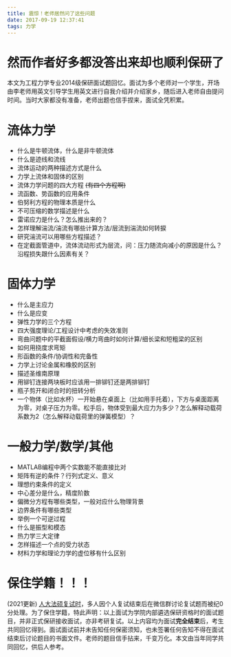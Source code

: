 ```yaml
---
title: 震惊！老师居然问了这些问题
date: 2017-09-19 12:37:41
tags: 力学
---
```

# 然而作者好多都没答出来却也顺利保研了

本文为工程力学专业2014级保研面试题回忆。面试为多个老师对一个学生，开场由李老师用英文引导学生用英文进行自我介绍并介绍家乡，随后进入老师自由提问时间。当时大家都没有准备，老师出题也信手捏来，面试全凭积累。

# 流体力学

- 什么是牛顿流体，什么是非牛顿流体
- 什么是迹线和流线
- 流体运动的两种描述方式是什么
- 力学上流体和固体的区别
- 流体力学问题的四大方程 ~~(有四个方程啊)~~ 
- 流函数、势函数的应用条件
- 伯努利方程的物理本质是什么
- 不可压缩的数学描述是什么
- 雷诺应力是什么？怎么推出来的？
- 怎样理解湍流/湍流有哪些计算方法/层流到湍流如何转捩
- 研究湍流可以用哪些方程描述？
- 在定截面管道中，流体流动形式为层流，问：压力随流向减小的原因是什么？沿程损失跟什么因素有关？

# 固体力学

- 什么是主应力
- 什么是应变
- 弹性力学的三个方程
- 四大强度理论/工程设计中考虑的失效准则
- 弯曲问题中的平截面假设/横力弯曲时如何计算/细长梁和短粗梁的区别
- 如何用挠度求弯矩
- 形函数的条件/协调性和完备性
- 力学上讨论金属和橡胶的区别
- 描述圣维南原理
- 用铆钉连接两块板时应该用一排铆钉还是两排铆钉
- 瓶子剪开和闭合时的扭转分析
- 一个物体（比如水杯）一开始悬在桌面上（比如用手托着），下方与桌面距离为零，对桌子压力为零。松手后，物体受到最大应力为多少？怎么解释动载荷系数为2（怎么解释动载荷里的弹簧模型）？

# 一般力学/数学/其他

- MATLAB编程中两个实数能不能直接比对
- 矩阵有逆的条件？行列式定义、意义
- 理想约束条件的定义
- 中心差分是什么，精度阶数
- 偏微分方程有哪些类型，一般对应什么物理背景
- 边界条件有哪些类型
- 举例一个可逆过程
- 什么是振型和模态
- 热力学三大定律
- 怎样描述一个点的受力状态
- 材料力学和理论力学的虚位移有什么区别

# 保住学籍！！！

(2021更新) [人大法硕复试时](https://pic.shaoyecheng.com/blog/rendafashuo.png)，多人因个人复试结束后在微信群讨论复试题而被纪0分处理。为了保住学籍，特此声明：以上面试为学院内部遴选保研资格时的面试题目，并非正式保研接收面试，亦非考研复试。以上内容均为面试**完全结束**后，考生共同回忆得到。面试面试前并未告知任何保密须知，也未签署任何告知不得在面试结束后讨论题目的书面文件。老师的题目信手拈来，千变万化。本文由当年同学共同回忆，供后人参考。